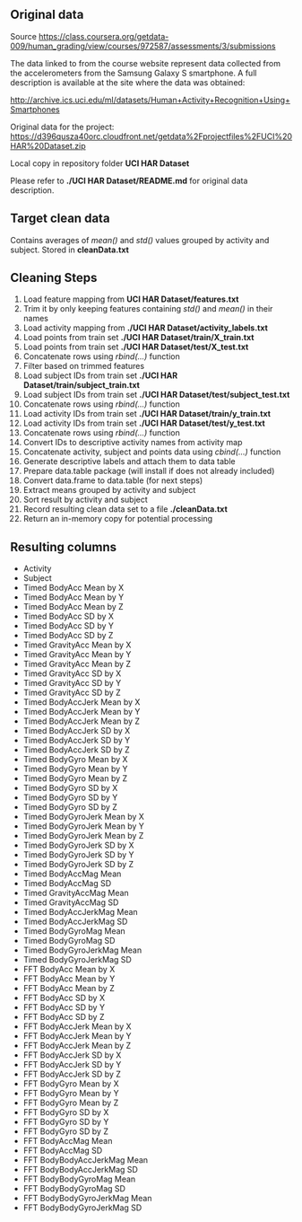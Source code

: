 ## Original data 
Source https://class.coursera.org/getdata-009/human_grading/view/courses/972587/assessments/3/submissions

The data linked to from the course website represent data collected from the accelerometers from the Samsung Galaxy S smartphone. A full description is available at the site where the data was obtained: 

http://archive.ics.uci.edu/ml/datasets/Human+Activity+Recognition+Using+Smartphones 

Original data for the project: 
https://d396qusza40orc.cloudfront.net/getdata%2Fprojectfiles%2FUCI%20HAR%20Dataset.zip 

Local copy in repository folder **UCI HAR Dataset**

Please refer to **./UCI HAR Dataset/README.md** for original data description.

## Target clean data
Contains averages of *mean()* and *std()* values grouped by activity and subject. Stored in **cleanData.txt**

## Cleaning Steps

1. Load feature mapping from **UCI HAR Dataset/features.txt**
2. Trim it by only keeping features containing *std()* and *mean()* in their names
3. Load activity mapping from **./UCI HAR Dataset/activity_labels.txt**
4. Load points from train set **./UCI HAR Dataset/train/X_train.txt**
5. Load points from train set **./UCI HAR Dataset/test/X_test.txt**
6. Concatenate rows using *rbind(...)* function
7. Filter based on trimmed features
8. Load subject IDs from train set **./UCI HAR Dataset/train/subject_train.txt**
9. Load subject IDs from train set **./UCI HAR Dataset/test/subject_test.txt**
10. Concatenate rows using *rbind(...)* function
11. Load activity IDs from train set **./UCI HAR Dataset/train/y_train.txt**
12. Load activity IDs from train set **./UCI HAR Dataset/test/y_test.txt**
13. Concatenate rows using *rbind(...)* function
14. Convert IDs to descriptive activity names from activity map
13. Concatenate activity, subject and points data using *cbind(...)* function
14. Generate descriptive labels and attach them to data table
15. Prepare data.table package (will install if does not already included)
16. Convert data.frame to data.table (for next steps)
17. Extract means grouped by activity and subject 
18. Sort result by activity and subject 
19. Record resulting clean data set to a file **./cleanData.txt**
20. Return an in-memory copy for potential processing

## Resulting columns
* Activity
* Subject
* Timed BodyAcc Mean by X
* Timed BodyAcc Mean by Y
* Timed BodyAcc Mean by Z
* Timed BodyAcc SD by X
* Timed BodyAcc SD by Y
* Timed BodyAcc SD by Z
* Timed GravityAcc Mean by X
* Timed GravityAcc Mean by Y
* Timed GravityAcc Mean by Z
* Timed GravityAcc SD by X
* Timed GravityAcc SD by Y
* Timed GravityAcc SD by Z
* Timed BodyAccJerk Mean by X
* Timed BodyAccJerk Mean by Y
* Timed BodyAccJerk Mean by Z
* Timed BodyAccJerk SD by X
* Timed BodyAccJerk SD by Y
* Timed BodyAccJerk SD by Z
* Timed BodyGyro Mean by X
* Timed BodyGyro Mean by Y
* Timed BodyGyro Mean by Z
* Timed BodyGyro SD by X
* Timed BodyGyro SD by Y
* Timed BodyGyro SD by Z
* Timed BodyGyroJerk Mean by X
* Timed BodyGyroJerk Mean by Y
* Timed BodyGyroJerk Mean by Z
* Timed BodyGyroJerk SD by X
* Timed BodyGyroJerk SD by Y
* Timed BodyGyroJerk SD by Z
* Timed BodyAccMag Mean
* Timed BodyAccMag SD
* Timed GravityAccMag Mean
* Timed GravityAccMag SD
* Timed BodyAccJerkMag Mean
* Timed BodyAccJerkMag SD
* Timed BodyGyroMag Mean
* Timed BodyGyroMag SD
* Timed BodyGyroJerkMag Mean
* Timed BodyGyroJerkMag SD
* FFT BodyAcc Mean by X
* FFT BodyAcc Mean by Y
* FFT BodyAcc Mean by Z
* FFT BodyAcc SD by X
* FFT BodyAcc SD by Y
* FFT BodyAcc SD by Z
* FFT BodyAccJerk Mean by X
* FFT BodyAccJerk Mean by Y
* FFT BodyAccJerk Mean by Z
* FFT BodyAccJerk SD by X
* FFT BodyAccJerk SD by Y
* FFT BodyAccJerk SD by Z
* FFT BodyGyro Mean by X
* FFT BodyGyro Mean by Y
* FFT BodyGyro Mean by Z
* FFT BodyGyro SD by X
* FFT BodyGyro SD by Y
* FFT BodyGyro SD by Z
* FFT BodyAccMag Mean
* FFT BodyAccMag SD
* FFT BodyBodyAccJerkMag Mean
* FFT BodyBodyAccJerkMag SD
* FFT BodyBodyGyroMag Mean
* FFT BodyBodyGyroMag SD
* FFT BodyBodyGyroJerkMag Mean
* FFT BodyBodyGyroJerkMag SD
